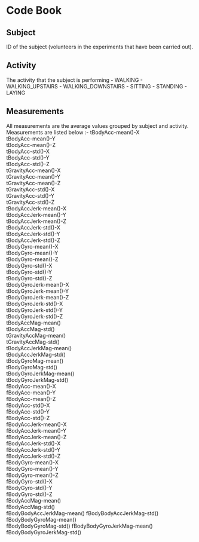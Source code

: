 # Code Book

## Subject
ID of the subject (volunteers in the experiments that have been carried out).

## Activity
The activity that the subject is performing
    - WALKING
    - WALKING_UPSTAIRS
	- WALKING_DOWNSTAIRS
	- SITTING
	- STANDING
	- LAYING

## Measurements
All measurements are the average values grouped by subject and activity.
Measurements are listed below :-
tBodyAcc-mean()-X          
tBodyAcc-mean()-Y           
tBodyAcc-mean()-Z           
tBodyAcc-std()-X           
tBodyAcc-std()-Y            
tBodyAcc-std()-Z            
tGravityAcc-mean()-X       
tGravityAcc-mean()-Y        
tGravityAcc-mean()-Z        
tGravityAcc-std()-X        
tGravityAcc-std()-Y         
tGravityAcc-std()-Z         
tBodyAccJerk-mean()-X      
tBodyAccJerk-mean()-Y       
tBodyAccJerk-mean()-Z       
tBodyAccJerk-std()-X       
tBodyAccJerk-std()-Y        
tBodyAccJerk-std()-Z        
tBodyGyro-mean()-X         
tBodyGyro-mean()-Y          
tBodyGyro-mean()-Z          
tBodyGyro-std()-X          
tBodyGyro-std()-Y           
tBodyGyro-std()-Z           
tBodyGyroJerk-mean()-X     
tBodyGyroJerk-mean()-Y      
tBodyGyroJerk-mean()-Z      
tBodyGyroJerk-std()-X      
tBodyGyroJerk-std()-Y       
tBodyGyroJerk-std()-Z       
tBodyAccMag-mean()         
tBodyAccMag-std()           
tGravityAccMag-mean()       
tGravityAccMag-std()       
tBodyAccJerkMag-mean()      
tBodyAccJerkMag-std()       
tBodyGyroMag-mean()        
tBodyGyroMag-std()          
tBodyGyroJerkMag-mean()     
tBodyGyroJerkMag-std()     
fBodyAcc-mean()-X           
fBodyAcc-mean()-Y           
fBodyAcc-mean()-Z          
fBodyAcc-std()-X            
fBodyAcc-std()-Y            
fBodyAcc-std()-Z           
fBodyAccJerk-mean()-X       
fBodyAccJerk-mean()-Y       
fBodyAccJerk-mean()-Z      
fBodyAccJerk-std()-X        
fBodyAccJerk-std()-Y        
fBodyAccJerk-std()-Z       
fBodyGyro-mean()-X          
fBodyGyro-mean()-Y          
fBodyGyro-mean()-Z         
fBodyGyro-std()-X           
fBodyGyro-std()-Y           
fBodyGyro-std()-Z          
fBodyAccMag-mean()          
fBodyAccMag-std()           
fBodyBodyAccJerkMag-mean()
fBodyBodyAccJerkMag-std()
fBodyBodyGyroMag-mean()  
fBodyBodyGyroMag-std()
fBodyBodyGyroJerkMag-mean() 
fBodyBodyGyroJerkMag-std()